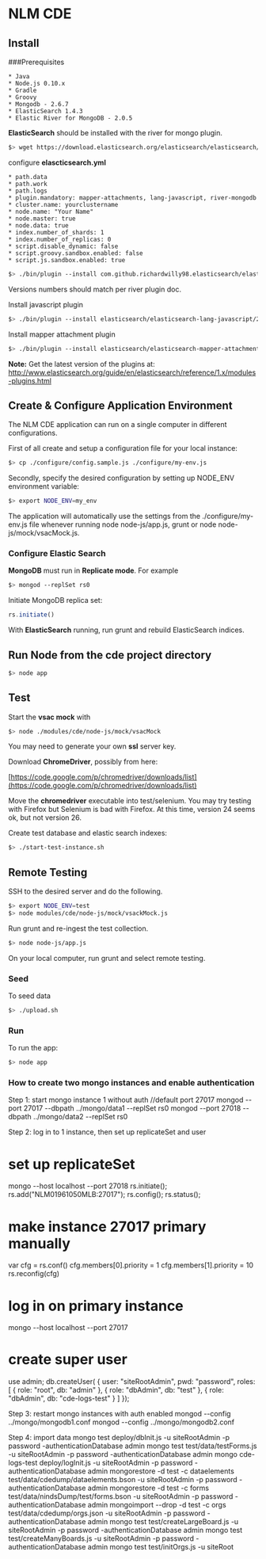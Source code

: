 # NLM CDE

## Install

###Prerequisites

    * Java
    * Node.js 0.10.x
    * Gradle
    * Groovy
    * Mongodb - 2.6.7
    * ElasticSearch 1.4.3
    * Elastic River for MongoDB - 2.0.5

**ElasticSearch** should be installed with the river for mongo plugin.

```sh
$> wget https://download.elasticsearch.org/elasticsearch/elasticsearch/elasticsearch-1.4.3.tar.gz
```

configure **elascticsearch.yml** 

    * path.data
    * path.work
    * path.logs
    * plugin.mandatory: mapper-attachments, lang-javascript, river-mongodb
    * cluster.name: yourclustername
    * node.name: "Your Name"
    * node.master: true
    * node.data: true
    * index.number_of_shards: 1
    * index.number_of_replicas: 0
    * script.disable_dynamic: false
    * script.groovy.sandbox.enabled: false
    * script.js.sandbox.enabled: true

```sh
$> ./bin/plugin --install com.github.richardwilly98.elasticsearch/elasticsearch-river-mongodb/2.0.5
```

Versions numbers should match per river plugin doc. 

Install javascript plugin

```sh
$> ./bin/plugin --install elasticsearch/elasticsearch-lang-javascript/2.3.1
```


Install mapper attachment plugin

```sh
$> ./bin/plugin --install elasticsearch/elasticsearch-mapper-attachments/2.4.1
```

**Note:** Get the latest version of the plugins at: http://www.elasticsearch.org/guide/en/elasticsearch/reference/1.x/modules-plugins.html

## Create & Configure Application Environment
The NLM CDE application can run on a single computer in different configurations. 

First of all create and setup a configuration file for your local instance:

```sh
$> cp ./configure/config.sample.js ./configure/my-env.js
```

Secondly, specify the desired configuration by setting up NODE_ENV environment variable:

```sh
$> export NODE_ENV=my_env
```

The application will automatically use the settings from the ./configure/my-env.js file whenever running node node-js/app.js, grunt or node node-js/mock/vsacMock.js.


### Configure Elastic Search

**MongoDB** must run in **Replicate mode**. For example

```sh
$> mongod --replSet rs0
```

Initiate MongoDB replica set:

```javascript
rs.initiate()
```

With **ElasticSearch** running, run grunt and rebuild ElasticSearch indices.


## Run Node from the cde project directory

```sh
$> node app
```

## Test

Start the **vsac mock** with 

```sh
$> node ./modules/cde/node-js/mock/vsacMock
```

You may need to generate your own **ssl** server key. 

Download **ChromeDriver**, possibly from here:

[https://code.google.com/p/chromedriver/downloads/list](https://code.google.com/p/chromedriver/downloads/list)


Move the **chromedriver** executable into test/selenium.
You may try testing with Firefox but Selenium is bad with Firefox. At this time, version 24 seems ok, but not version 26.

Create test database and elastic search indexes:

```sh
$> ./start-test-instance.sh
```

## Remote Testing

SSH to the desired server and do the following.

```sh
$> export NODE_ENV=test
$> node modules/cde/node-js/mock/vsackMock.js
```

Run grunt and re-ingest the test collection.

```sh
$> node node-js/app.js
```

On your local computer, run grunt and select remote testing.

### Seed

To seed data

```sh
$> ./upload.sh
```

### Run

To run the app: 

```sh
$> node app
```

### How to create two mongo instances and enable authentication
Step 1: start mongo instance 1 without auth
//default port 27017
mongod --port 27017 --dbpath ../mongo/data1 --replSet rs0
mongod --port 27018 --dbpath ../mongo/data2 --replSet rs0

Step 2: log in to 1 instance, then set up replicateSet and user
# set up replicateSet
mongo --host localhost --port 27018
rs.initiate();
rs.add("NLM01961050MLB:27017");
rs.config();
rs.status();
# make instance 27017 primary manually
var cfg = rs.conf()
cfg.members[0].priority = 1
cfg.members[1].priority = 10
rs.reconfig(cfg)
# log in on primary instance
mongo --host localhost --port 27017
# create super user
use admin;
db.createUser( {
    user: "siteRootAdmin",
    pwd: "password",
    roles: [ { role: "root", db: "admin" },
			{ role: "dbAdmin", db: "test" },
			{ role: "dbAdmin", db: "cde-logs-test" } ]
  });

Step 3: restart mongo instances with auth enabled
mongod --config ../mongo/mongodb1.conf
mongod --config ../mongo/mongodb2.conf

Step 4: import data
mongo test deploy/dbInit.js -u siteRootAdmin -p password -authenticationDatabase admin
mongo test test/data/testForms.js -u siteRootAdmin -p password -authenticationDatabase admin
mongo cde-logs-test deploy/logInit.js -u siteRootAdmin -p password -authenticationDatabase admin
mongorestore -d test -c dataelements test/data/cdedump/dataelements.bson -u siteRootAdmin -p password -authenticationDatabase admin
mongorestore -d test -c forms test/data/nindsDump/test/forms.bson -u siteRootAdmin -p password -authenticationDatabase admin
mongoimport --drop -d test -c orgs test/data/cdedump/orgs.json -u siteRootAdmin -p password -authenticationDatabase admin
mongo test test/createLargeBoard.js -u siteRootAdmin -p password -authenticationDatabase admin
mongo test test/createManyBoards.js -u siteRootAdmin -p password -authenticationDatabase admin
mongo test test/initOrgs.js -u siteRoot
